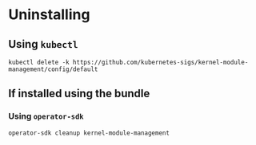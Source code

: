 # Uninstalling

## Using `kubectl`

```shell
kubectl delete -k https://github.com/kubernetes-sigs/kernel-module-management/config/default
```

## If installed using the bundle

### Using `operator-sdk`

```shell
operator-sdk cleanup kernel-module-management
```